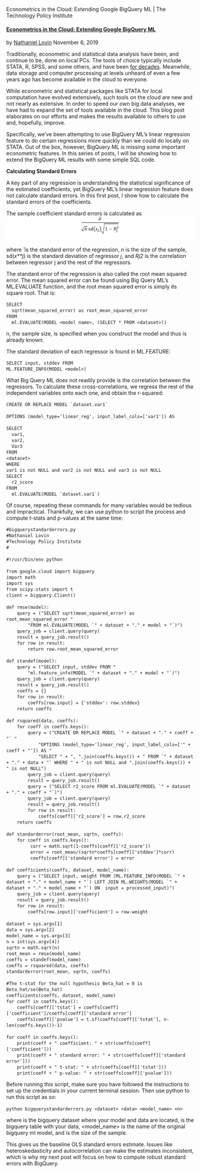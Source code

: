 Econometrics in the Cloud: Extending Google BigQuery ML | The Technology Policy Institute

#### [Econometrics in the Cloud: Extending Google BigQuery ML](https://techpolicyinstitute.org/2019/11/06/econometrics-in-the-cloud-extending-google-bigquery-ml/)

by [Nathaniel Lovin](https://techpolicyinstitute.org/author/nathaniel-lovin/)
November 6, 2019

Traditionally, econometric and statistical data analysis have been, and continue to be, done on local PCs. The tools of choice typically include STATA, R, SPSS, and some others, and have been [for decades](https://www.stata.com/support/faqs/resources/history-of-stata/). Meanwhile, data storage and computer processing at levels unheard of even a few years ago has become available in the cloud to everyone.

While econometric and statistical packages like STATA for local computation have evolved extensively, such tools on the cloud are new and not nearly as extensive. In order to speed our own big data analyses, we have had to expand the set of tools available in the cloud. This blog post elaborates on our efforts and makes the results available to others to use and, hopefully, improve.

Specifically, we’ve been attempting to use BigQuery ML’s linear regression feature to do certain regressions more quickly than we could do locally on STATA. Out of the box, however, BigQuery ML is missing some important econometric features. In this series of posts, I will be showing how to extend the BigQuery ML results with some simple SQL code.

**Calculating Standard Errors**

A key part of any regression is understanding the statistical significance of the estimated coefficients, yet BigQuery ML’s linear regression feature does not calculate standard errors. In this first post, I show how to calculate the standard errors of the coefficients.

The sample coefficient standard errors is calculated as
![standard-errors-768x96.png](../_resources/77cacf601e56a959f9efbf4a98b93970.png)

where ̂ is the standard error of the regression, *n* is the size of the sample, sd(*x**j*) is the standard deviation of regressor *j*, and *Rj2* is the correlation between regressor j and the rest of the regressors.

The standard error of the regression is also called the root mean squared error. The mean squared error can be found using Big Query ML’s ML.EVALUATE function, and the root mean squared error is simply its square root. That is:

	SELECT
	  sqrt(mean_squared_error) as root_mean_squared_error
	FROM
	  ml.EVALUATE(MODEL <model name>, (SELECT * FROM <dataset>))

n, the sample size, is specified when you construct the model and thus is already known.

The standard deviation of each regressor is found in ML.FEATURE:

	SELECT input, stddev FROM
	ML.FEATURE_INFO(MODEL <model>)

What Big Query ML does not readily provide is the correlation between the regressors. To calculate these cross-correlations, we regress the rest of the independent variables onto each one, and obtain the r-squared:

	CREATE OR REPLACE MODEL `dataset.var1`

	OPTIONS (model_type='linear_reg', input_label_cols=['var1']) AS

	SELECT
	  var1,
	  var2,
	  Var3
	FROM
	<dataset>
	WHERE
	var1 is not NULL and var2 is not NULL and var3 is not NULL
	SELECT
	  r2_score
	FROM
	  ml.EVALUATE(MODEL `dataset.var1`)

Of course, repeating these commands for many variables would be tedious and impractical. Thankfully, we can use python to script the process and compute t-stats and p-values at the same time:

	#bigquerystandarderrors.py
	#Nathaniel Lovin
	#Technology Policy Institute
	#

	#!/usr/bin/env python

	from google.cloud import bigquery
	import math
	import sys
	from scipy.stats import t
	client = bigquery.Client()

	def rmse(model):
		query = ("SELECT sqrt(mean_squared_error) as root_mean_squared_error "
			"FROM ml.EVALUATE(MODEL `" + dataset + "." + model + "`)")
		query_job = client.query(query)
		result = query_job.result()
		for row in result:
			return row.root_mean_squared_error

	def standef(model):
		query = ("SELECT input, stddev FROM "
			"ml.feature_info(MODEL `" + dataset + "." + model + "`)")
		query_job = client.query(query)
		result = query_job.result()
		coeffs = {}
		for row in result:
			coeffs[row.input] = {'stddev': row.stddev}
		return coeffs

	def rsquared(data, coeffs):
		for coeff in coeffs.keys():
			query = ("CREATE OR REPLACE MODEL `" + dataset + "." + coeff + "` "
				"OPTIONS (model_type='linear_reg', input_label_cols=['" + coeff + "']) AS "
				"SELECT " + ", ".join(coeffs.keys()) + " FROM `" + dataset + "." + data + "` WHERE " + " is not NULL and ".join(coeffs.keys()) + " is not NULL")
			query_job = client.query(query)
			result = query_job.result()
			query = ("SELECT r2_score FROM ml.EVALUATE(MODEL `" + dataset + "." + coeff + "`)")
			query_job = client.query(query)
			result = query_job.result()
			for row in result:
				coeffs[coeff]['r2_score'] = row.r2_score
		return coeffs

	def standarderror(root_mean, sqrtn, coeffs):
		for coeff in coeffs.keys():
			 corr = math.sqrt(1-coeffs[coeff]['r2_score'])
			 error = root_mean/(sqrtn*coeffs[coeff]['stddev']*corr)
			 coeffs[coeff]['standard error'] = error

	def coefficients(coeffs, dataset, model_name):
		query = ("SELECT input, weight FROM (ML.FEATURE_INFO(MODEL `" + dataset + "." + model_name + "`) LEFT JOIN ML.WEIGHTS(MODEL `" + dataset + "." + model_name + "`) ON  input = processed_input)")
		query_job = client.query(query)
		result = query_job.result()
		for row in result:
			coeffs[row.input]['coefficient'] = row.weight

	dataset = sys.argv[1]
	data = sys.argv[2]
	model_name = sys.argv[3]
	n = int(sys.argv[4])
	sqrtn = math.sqrt(n)
	root_mean = rmse(model_name)
	coeffs = standef(model_name)
	coeffs = rsquared(data, coeffs)
	standarderror(root_mean, sqrtn, coeffs)

	#The t-stat for the null hypothesis Beta_hat = 0 is Beta_hat/se(Beta_hat)
	coefficients(coeffs, dataset, model_name)
	for coeff in coeffs.keys():
		coeffs[coeff]['tstat'] = coeffs[coeff]['coefficient']/coeffs[coeff]['standard error']
		coeffs[coeff]['pvalue'] = t.sf(coeffs[coeff]['tstat'], n-len(coeffs.keys())-1)

	for coeff in coeffs.keys():
		print(coeff + " coefficient: " + str(coeffs[coeff]['coefficient']))
		print(coeff + " standard error: " + str(coeffs[coeff]['standard error']))
		print(coeff + " t-stat: " + str(coeffs[coeff]['tstat']))
		print(coeff + " p-value: " + str(coeffs[coeff]['pvalue']))

Before running this script, make sure you have followed the instructions to set up the credentials in your current terminal session. Then use python to run this script as so:

`python bigquerystandarderrors.py <dataset> <data> <model_name> <n>`

where <dataset> is the bigquery dataset where your model and data are located, <data> is the bigquery table with your data, <model_name> is the name of the original bigquery ml model, and <n> is the size of the sample.

This gives us the baseline OLS standard errors estimate. Issues like heteroskedasticity and autocorrelation can make the estimates inconsistent, which is why my next post will focus on how to compute robust standard errors with BigQuery.